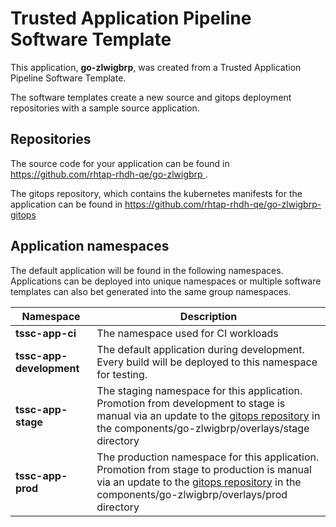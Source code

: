 # Trusted Application Pipeline Software Template

This application, **go-zlwigbrp**, was created from a Trusted Application Pipeline Software Template.

The software templates create a new source and gitops deployment repositories with a sample source application. 

## Repositories

The source code for your application can be found in [https://github.com/rhtap-rhdh-qe/go-zlwigbrp ](https://github.com/rhtap-rhdh-qe/go-zlwigbrp ).
 
The gitops repository, which contains the kubernetes manifests for the application can be found in 
[https://github.com/rhtap-rhdh-qe/go-zlwigbrp-gitops ](https://github.com/rhtap-rhdh-qe/go-zlwigbrp-gitops ) 

## Application namespaces 

The default application will be found in the following namespaces. Applications can be deployed into unique namespaces or multiple software templates can also bet generated into the same group namespaces.  

|  Namespace   |  Description   |  
| -------- | -------- |
| **tssc-app-ci** | The namespace used for CI workloads |
| **tssc-app-development** | The default application during development. Every build will be deployed to this namespace for testing. |
| **tssc-app-stage** | The staging namespace for this application. Promotion from development to stage is manual via an update to the [gitops repository](https://github.com/rhtap-rhdh-qe/go-zlwigbrp-gitops ) in the components/go-zlwigbrp/overlays/stage directory |
| **tssc-app-prod** | The production namespace for this application. Promotion from stage to production is manual via an update to the [gitops repository](https://github.com/rhtap-rhdh-qe/go-zlwigbrp-gitops ) in the components/go-zlwigbrp/overlays/prod directory |